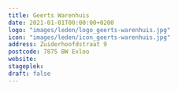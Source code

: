 ```yaml
---
title: Geerts Warenhuis
date: 2021-01-01T00:00:00+0200
logo: "images/leden/logo_geerts-warenhuis.jpg"
icon: "images/leden/icon_geerts-warenhuis.jpg"
address: Zuiderhoofdstraat 9
postcode: 7875 BW Exloo
website: 
stageplek: 
draft: false
---
```


